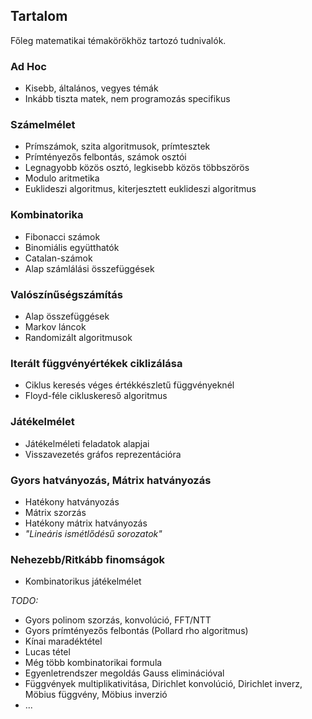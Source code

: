 ## Tartalom

Főleg matematikai témakörökhöz tartozó tudnivalók.

### Ad Hoc

- Kisebb, általános, vegyes témák
- Inkább tiszta matek, nem programozás specifikus

### Számelmélet

- Prímszámok, szita algoritmusok, prímtesztek
- Prímtényezős felbontás, számok osztói
- Legnagyobb közös osztó, legkisebb közös többszörös
- Modulo aritmetika
- Euklideszi algoritmus, kiterjesztett euklideszi algoritmus

### Kombinatorika

- Fibonacci számok
- Binomiális együtthatók
- Catalan-számok
- Alap számlálási összefüggések

### Valószínűségszámítás

- Alap összefüggések
- Markov láncok
- Randomizált algoritmusok

### Iterált függvényértékek ciklizálása

- Ciklus keresés véges értékkészletű függvényeknél
- Floyd-féle cikluskereső algoritmus

### Játékelmélet

- Játékelméleti feladatok alapjai
- Visszavezetés gráfos reprezentációra

### Gyors hatványozás, Mátrix hatványozás

- Hatékony hatványozás
- Mátrix szorzás
- Hatékony mátrix hatványozás
- *"Lineáris ismétlődésű sorozatok"*

### Nehezebb/Ritkább finomságok

- Kombinatorikus játékelmélet

*TODO:*
- Gyors polinom szorzás, konvolúció, FFT/NTT
- Gyors prímtényezős felbontás (Pollard rho algoritmus)
- Kínai maradéktétel
- Lucas tétel
- Még több kombinatorikai formula
- Egyenletrendszer megoldás Gauss eliminációval
- Függvények multiplikativitása, Dirichlet konvolúció, Dirichlet inverz, Möbius függvény, Möbius inverzió
- ...